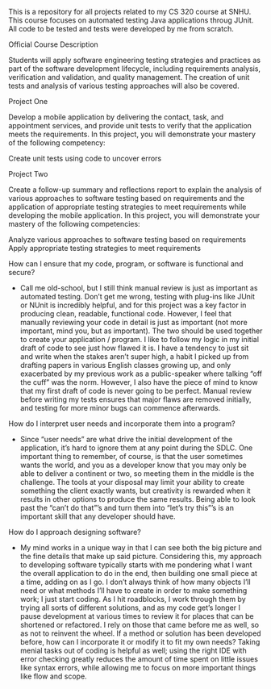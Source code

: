 This is a repository for all projects related to my CS 320 course at SNHU. This course focuses on automated testing Java applications throug JUnit. All code to be tested and tests were developed by me from scratch.

Official Course Description


Students will apply software engineering testing strategies and practices as part of the software development lifecycle, including requirements analysis, verification and validation, and quality management. The creation of unit tests and analysis of various testing approaches will also be covered.

Project One

Develop a mobile application by delivering the contact, task, and appointment services, and provide unit tests to verify that the application meets the requirements. In this project, you will demonstrate your mastery of the following competency:

Create unit tests using code to uncover errors

Project Two

Create a follow-up summary and reflections report to explain the analysis of various approaches to software testing based on requirements and the application of appropriate testing strategies to meet requirements while developing the mobile application. In this project, you will demonstrate your mastery of the following competencies:

Analyze various approaches to software testing based on requirements
Apply appropriate testing strategies to meet requirements




How can I ensure that my code, program, or software is functional and secure?
- Call me old-school, but I still think manual review is just as important as automated testing. Don’t get me wrong, testing with plug-ins like JUnit or NUnit is incredibly helpful, and for this project was a key factor in producing clean, readable, functional code. However, I feel that manually reviewing your code in detail is just as important (not more important, mind you, but as important). The two should be used together to create your application / program. I like to follow my logic in my initial draft of code to see just how flawed it is. I have a tendency to just sit and write when the stakes aren’t super high, a habit I picked up from drafting papers in various English classes growing up, and only exacerbated by my previous work as a public-speaker where talking “off the cuff” was the norm. However, I also have the piece of mind to know that my first draft of code is never going to be perfect. Manual review before writing my tests ensures that major flaws are removed initially, and testing for more minor bugs can commence afterwards.

How do I interpret user needs and incorporate them into a program?
- Since “user needs” are what drive the initial development of the application, it’s hard to ignore them at any point during the SDLC. One important thing to remember, of course, is that the user sometimes wants the world, and you as a developer know that you may only be able to deliver a continent or two, so meeting them in the middle is the challenge. The tools at your disposal may limit your ability to create something the client exactly wants, but creativity is rewarded when it results in other options to produce the same results. Being able to look past the “can’t do that”’s and turn them into “let’s try this”’s is an important skill that any developer should have.

How do I approach designing software?
- My mind works in a unique way in that I can see both the big picture and the fine details that make up said picture. Considering this, my approach to developing software typically starts with me pondering what I want the overall application to do in the end, then building one small piece at a time, adding on as I go. I don’t always think of how many objects I’ll need or what methods I’ll have to create in order to make something work; I just start coding. As I hit roadblocks, I work through them by trying all sorts of different solutions, and as my code get’s longer I pause development at various times to review it for places that can be shortened or refactored. I rely on those that came before me as well, so as not to reinvent the wheel. If a method or solution has been developed before, how can I incorporate it or modify it to fit my own needs? Taking menial tasks out of coding is helpful as well; using the right IDE with error checking greatly reduces the amount of time spent on little issues like syntax errors, while allowing me to focus on more important things like flow and scope.
